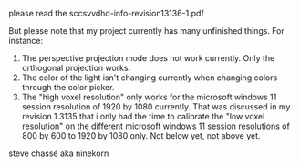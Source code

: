 please read the sccsvvdhd-info-revision13136-1.pdf

But please note that my project currently has many unfinished things. For instance:

1. The perspective projection mode does not work currently. Only the orthogonal projection works.
2. The color of the light isn't changing currently when changing colors through the color picker.
3. The "high voxel resolution" only works for the microsoft windows 11 session resolution of 1920 by 1080 currently. That was discussed in my revision 1.3135 that i only had the time to calibrate the "low voxel resolution" on the different microsoft windows 11 session resolutions of 800 by 600 to 1920 by 1080 only. Not below yet, not above yet.

steve chassé aka ninekorn
